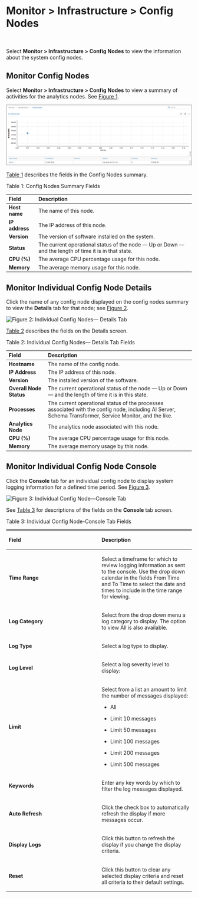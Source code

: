 # Monitor &gt; Infrastructure &gt; Config Nodes

 

<div id="intro">

<div class="mini-toc-intro">

Select **Monitor &gt; Infrastructure &gt; Config Nodes** to view the
information about the system config nodes.

</div>

</div>

## Monitor Config Nodes

Select **Monitor &gt; Infrastructure &gt; Config Nodes** to view a
summary of activities for the analytics nodes. See
[Figure 1](monitor-config-vnc.html#config-nodes-summary).

![Figure 1: Config Nodes Summary](documentation/images/s041557.gif)

[Table 1](monitor-config-vnc.html#config-nodes-summary-fields) describes
the fields in the Config Nodes summary.

Table 1: Config Nodes Summary Fields

| Field          | Description                                                                                           |
|:---------------|:------------------------------------------------------------------------------------------------------|
| **Host name**  | The name of this node.                                                                                |
| **IP address** | The IP address of this node.                                                                          |
| **Version**    | The version of software installed on the system.                                                      |
| **Status**     | The current operational status of the node — Up or Down — and the length of time it is in that state. |
| **CPU (%)**    | The average CPU percentage usage for this node.                                                       |
| **Memory**     | The average memory usage for this node.                                                               |

## Monitor Individual Config Node Details

Click the name of any config node displayed on the config nodes summary
to view the **Details** tab for that node; see
[Figure 2](monitor-config-vnc.html#config-nodes-details).

![Figure 2: Individual Config Nodes— Details
Tab](documentation/images/s041558.gif)

[Table 2](monitor-config-vnc.html#config-nodes-details-fields) describes
the fields on the Details screen.

Table 2: Individual Config Nodes— Details Tab Fields

| Field                   | Description                                                                                                                                              |
|:------------------------|:---------------------------------------------------------------------------------------------------------------------------------------------------------|
| **Hostname**            | The name of the config node.                                                                                                                             |
| **IP Address**          | The IP address of this node.                                                                                                                             |
| **Version**             | The installed version of the software.                                                                                                                   |
| **Overall Node Status** | The current operational status of the node — Up or Down — and the length of time it is in this state.                                                    |
| **Processes**           | The current operational status of the processes associated with the config node, including AI Server, Schema Transformer, Service Monitor, and the like. |
| **Analytics Node**      | The analytics node associated with this node.                                                                                                            |
| **CPU (%)**             | The average CPU percentage usage for this node.                                                                                                          |
| **Memory**              | The average memory usage by this node.                                                                                                                   |

## Monitor Individual Config Node Console

Click the **Console** tab for an individual config node to display
system logging information for a defined time period. See
[Figure 3](monitor-config-vnc.html#config-nodes-console).

![Figure 3: Individual Config Node—Console
Tab](documentation/images/s041565.gif)

See [Table 3](monitor-config-vnc.html#config-nodes-console-tab-fields)
for descriptions of the fields on the **Console** tab screen.

Table 3: Individual Config Node-Console Tab Fields

<table data-cellspacing="0" style="border-top:thin solid black;" width="99%">
<colgroup>
<col style="width: 50%" />
<col style="width: 50%" />
</colgroup>
<thead>
<tr class="header">
<th style="text-align: left;"><p>Field</p></th>
<th style="text-align: left;"><p>Description</p></th>
</tr>
</thead>
<tbody>
<tr class="odd">
<td style="text-align: left;"><p><strong>Time Range</strong></p></td>
<td style="text-align: left;"><p>Select a timeframe for which to review logging information as sent to the console. Use the drop down calendar in the fields From Time and To Time to select the date and times to include in the time range for viewing.</p></td>
</tr>
<tr class="even">
<td style="text-align: left;"><p><strong>Log Category</strong></p></td>
<td style="text-align: left;"><p>Select from the drop down menu a log category to display. The option to view All is also available.</p></td>
</tr>
<tr class="odd">
<td style="text-align: left;"><p><strong>Log Type</strong></p></td>
<td style="text-align: left;"><p>Select a log type to display.</p></td>
</tr>
<tr class="even">
<td style="text-align: left;"><p><strong>Log Level</strong></p></td>
<td style="text-align: left;"><p>Select a log severity level to display:</p></td>
</tr>
<tr class="odd">
<td style="text-align: left;"><p><strong>Limit</strong></p></td>
<td style="text-align: left;"><p>Select from a list an amount to limit the number of messages displayed:</p>
<ul>
<li><p>All</p></li>
<li><p>Limit 10 messages</p></li>
<li><p>Limit 50 messages</p></li>
<li><p>Limit 100 messages</p></li>
<li><p>Limit 200 messages</p></li>
<li><p>Limit 500 messages</p></li>
</ul></td>
</tr>
<tr class="even">
<td style="text-align: left;"><p><strong>Keywords</strong></p></td>
<td style="text-align: left;"><p>Enter any key words by which to filter the log messages displayed.</p></td>
</tr>
<tr class="odd">
<td style="text-align: left;"><p><strong>Auto Refresh</strong></p></td>
<td style="text-align: left;"><p>Click the check box to automatically refresh the display if more messages occur.</p></td>
</tr>
<tr class="even">
<td style="text-align: left;"><p><strong>Display Logs</strong></p></td>
<td style="text-align: left;"><p>Click this button to refresh the display if you change the display criteria.</p></td>
</tr>
<tr class="odd">
<td style="text-align: left;"><p><strong>Reset</strong></p></td>
<td style="text-align: left;"><p>Click this button to clear any selected display criteria and reset all criteria to their default settings.</p></td>
</tr>
</tbody>
</table>

 
